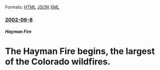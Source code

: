 
Formats: [HTML](/news/2002/06/8/the-hayman-fire-begins-the-largest-of-the-colorado-wildfires.html)  [JSON](/news/2002/06/8/the-hayman-fire-begins-the-largest-of-the-colorado-wildfires.json)  [XML](/news/2002/06/8/the-hayman-fire-begins-the-largest-of-the-colorado-wildfires.xml)  

### [2002-06-8](/news/2002/06/8/index.md)

##### Hayman Fire
#  The Hayman Fire begins, the largest of the Colorado wildfires.



